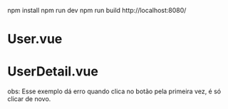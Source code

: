 npm install
npm run dev
npm run build
http://localhost:8080/


# User.vue

# UserDetail.vue


obs: Esse exemplo dá erro quando clica no botão pela primeira vez, é só clicar de novo.